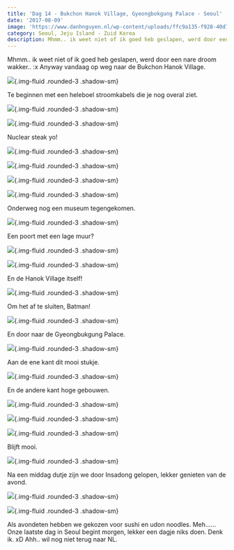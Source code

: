 ```yaml
---
title: 'Dag 14 - Bukchon Hanok Village, Gyeongbokgung Palace - Seoul'
date: '2017-08-09'
image: 'https://www.danhnguyen.nl/wp-content/uploads/ffc9a135-f928-40d7-92d9-f39412a01be3.jpg'
category: Seoul, Jeju Island - Zuid Korea
description: Mhmm.. ik weet niet of ik goed heb geslapen, werd door een nare droom wakker.. :x Anyway vandaag op weg naar...
---
```


Mhmm.. ik weet niet of ik goed heb geslapen, werd door een nare droom wakker.. :x Anyway vandaag op weg naar de Bukchon Hanok Village.

![](https://www.danhnguyen.nl/wp-content/uploads/f9fa0337-16ac-4105-affd-4d4565bfb723-700x394.jpg){.img-fluid .rounded-3 .shadow-sm}

Te beginnen met een heleboel stroomkabels die je nog overal ziet.

![](https://www.danhnguyen.nl/wp-content/uploads/6a944af4-abce-4645-b5ad-a4c1220614b5-700x394.jpg){.img-fluid .rounded-3 .shadow-sm}

![](https://www.danhnguyen.nl/wp-content/uploads/01bee63b-2387-4f29-b82b-e0ec7f42d8cc-700x394.jpg){.img-fluid .rounded-3 .shadow-sm}

Nuclear steak yo!

![](https://www.danhnguyen.nl/wp-content/uploads/681a2d0f-20de-485c-aa45-8a696b85daad-700x394.jpg){.img-fluid .rounded-3 .shadow-sm}

![](https://www.danhnguyen.nl/wp-content/uploads/e20894b5-2bb7-4aae-a966-346de9045e19-700x394.jpg){.img-fluid .rounded-3 .shadow-sm}

![](https://www.danhnguyen.nl/wp-content/uploads/748d4e64-4109-4fd1-aa22-4f0dc8b31757-700x394.jpg){.img-fluid .rounded-3 .shadow-sm}

![](https://www.danhnguyen.nl/wp-content/uploads/a9912f4a-3ed3-46b7-b7c8-349b9b799a1d-700x394.jpg){.img-fluid .rounded-3 .shadow-sm}

Onderweg nog een museum tegengekomen.

![](https://www.danhnguyen.nl/wp-content/uploads/0f3be60c-8aed-459a-8a6b-338c5a52ab3d-700x394.jpg){.img-fluid .rounded-3 .shadow-sm}

Een poort met een lage muur?

![](https://www.danhnguyen.nl/wp-content/uploads/7799632f-4db8-41e9-9272-fcd257524d7c-700x394.jpg){.img-fluid .rounded-3 .shadow-sm}

![](https://www.danhnguyen.nl/wp-content/uploads/ffc9a135-f928-40d7-92d9-f39412a01be3-700x394.jpg){.img-fluid .rounded-3 .shadow-sm}

En de Hanok Village itself!

![](https://www.danhnguyen.nl/wp-content/uploads/8829985b-f32e-4b4d-a7c6-e30eb0eae706-700x394.jpg){.img-fluid .rounded-3 .shadow-sm}

Om het af te sluiten, Batman!

![](https://www.danhnguyen.nl/wp-content/uploads/cfd61ee5-3307-428e-ac4a-0afa6ebf36a2-700x394.jpg){.img-fluid .rounded-3 .shadow-sm}

En door naar de Gyeongbukgung Palace.

![](https://www.danhnguyen.nl/wp-content/uploads/20003b1a-be29-4060-bc99-4dccd741cc17-700x394.jpg){.img-fluid .rounded-3 .shadow-sm}

Aan de ene kant dit mooi stukje.

![](https://www.danhnguyen.nl/wp-content/uploads/ad4db1a5-7038-4265-a0aa-c601877cccaf-700x394.jpg){.img-fluid .rounded-3 .shadow-sm}

En de andere kant hoge gebouwen.

![](https://www.danhnguyen.nl/wp-content/uploads/65c818c2-b566-498f-ad0d-355ddb141ab7-700x394.jpg){.img-fluid .rounded-3 .shadow-sm}

![](https://www.danhnguyen.nl/wp-content/uploads/e8e968e7-7a6c-44f0-8553-dd8d2d49a8ca-700x394.jpg){.img-fluid .rounded-3 .shadow-sm}

![](https://www.danhnguyen.nl/wp-content/uploads/03a0c045-b4d9-4526-91b7-2a6dfcfffc0b-700x394.jpg){.img-fluid .rounded-3 .shadow-sm}

Blijft mooi.

![](https://www.danhnguyen.nl/wp-content/uploads/13baba8d-6b41-49be-9475-19752a08137d-700x394.jpg){.img-fluid .rounded-3 .shadow-sm}

Na een middag dutje zijn we door Insadong gelopen, lekker genieten van de avond.

![](https://www.danhnguyen.nl/wp-content/uploads/447a5f3b-388c-470c-9f7d-e510e2d359cd-700x394.jpg){.img-fluid .rounded-3 .shadow-sm}

![](https://www.danhnguyen.nl/wp-content/uploads/8edce138-fb04-4872-9fe5-84bbc93c9c5d-700x394.jpg){.img-fluid .rounded-3 .shadow-sm}

Als avondeten hebben we gekozen voor sushi en udon noodles. Meh......
Onze laatste dag in Seoul begint morgen, lekker een dagje niks doen. Denk ik. xD Ahh.. wil nog niet terug naar NL.

